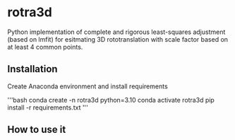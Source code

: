 # rotra3d
Python implementation of complete and rigorous least-squares adjustment (based on lmfit) for esitmating 3D rototranslation with scale factor based on at least 4 common points.


## Installation

Create Anaconda environment and install requirements

'''bash
conda create -n rotra3d python=3.10
conda activate rotra3d
pip install -r requirements.txt
'''

## How to use it